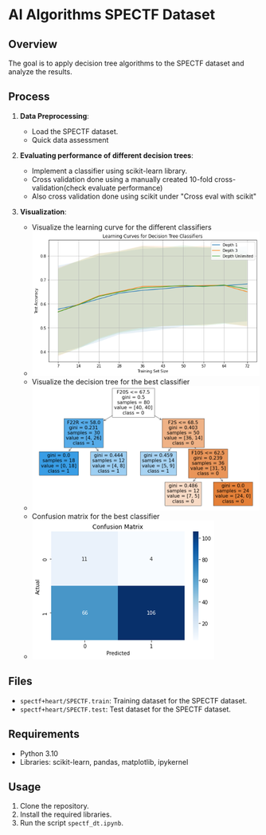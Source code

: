 # AI Algorithms SPECTF Dataset

## Overview

The goal is to apply decision tree algorithms to the SPECTF dataset and analyze the results. 

## Process

1. **Data Preprocessing**: 
    - Load the SPECTF dataset.
    - Quick data assessment

2. **Evaluating performance of different decision trees**:
    - Implement a classifier using scikit-learn library.
    - Cross validation done using a manually created 10-fold cross-validation(check evaluate performance)
    - Also cross validation done using scikit under "Cross eval with scikit"


3. **Visualization**:
    - Visualize the learning curve for the different classifiers
    - ![Learning curve for the different classifiers](spectf-lc.png)
    - Visualize the decision tree for the best classifier
    - ![Decision tree for the best classifier](spectf-dt2.png)
    - Confusion matrix for the best classifier
    - ![Confusion matrix for the best classifier](spectf-cm.png)

## Files

- `spectf+heart/SPECTF.train`: Training dataset for the SPECTF dataset.
- `spectf+heart/SPECTF.test`: Test dataset for the SPECTF dataset.

## Requirements

- Python 3.10
- Libraries: scikit-learn, pandas, matplotlib, ipykernel

## Usage

1. Clone the repository.
2. Install the required libraries.
3. Run the script `spectf_dt.ipynb`.


